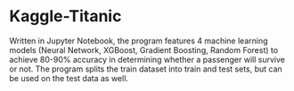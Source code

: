 # Kaggle-Titanic

Written in Jupyter Notebook, the program features 4 machine learning models (Neural Network, XGBoost, Gradient Boosting, Random Forest) to achieve 80-90% accuracy in determining whether a passenger will survive or not. The program splits the train dataset into train and test sets, but can be used on the test data as well.
